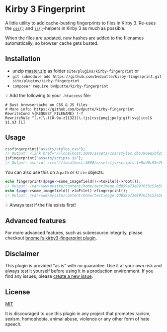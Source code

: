 # Kirby 3 Fingerprint

A little utility to add cache-busting fingerprints to files in Kirby 3.
Re-uses the [`css()`](https://getkirby.com/docs/reference/templates/helpers/css) and [`js()`](https://getkirby.com/docs/reference/templates/helpers/js)-helpers in Kirby 3 as much as possible.

When the files are updated, new hashes are added to the filenames automatically; so browser cache gets busted.

## Installation

- unzip [master.zip](https://github.com/bvdputte/kirby-fingerprint/archive/master.zip) as folder `site/plugins/kirby-fingerprint` or
- `git submodule add https://github.com/bvdputte/kirby-fingerprint.git site/plugins/kirby-fingerprint`
- `composer require bvdputte/kirby-fingerprint`

💡 Add the following to your `.htaccess` file:

```
# Bust browsercache on CSS & JS files
# More info: https://github.com/bvdputte/kirby-fingerprint
RewriteCond %{REQUEST_FILENAME} !-f
RewriteRule ^(.+)\.([0-9a-z]{32})\.(js|css|png|jpe?g|gif|svg|ico)$ $1.$3 [L]
```

## Usage

```php
cssfingerprint("assets/styles.css");
// Output: <link href="//localhost:3000/assets/css/styles.db5796ea5bf253bb7be3526eb083e068.css" rel="stylesheet">
jsfingerprint("assets/scripts.js");
// Output: <script src="//localhost:3000/assets/js/scripts.1e9dd0c95e7b12ce96729501c7585deb.js"></script>
```

You can also use this on a `path` or `$file` objects:

```php
echo fingerprint($page->some_imagefield()->toFile()->root());
// Output: /var/www/mysite/content/home/testimage.0d859e73e897635c53e59407be9b32aa.jpg
echo $page->some_imagefield()->toFile()->fingerprint();
// Output: /var/www/mysite/content/home/testimage.0d859e73e897635c53e59407be9b32aa.jpg
```

💡 Always test if the file exists first!

## Advanced features

For more advanced features, such as subresource integrity, please checkout [bnomei's kirby3-fingerprint plugin](https://github.com/bnomei/kirby3-fingerprint).

## Disclaimer

This plugin is provided "as is" with no guarantee. Use it at your own risk and always test it yourself before using it in a production environment. If you find any issues, please [create a new issue](https://github.com/bvdputte/kirby-fingerprint/issues/new).

## License

[MIT](https://opensource.org/licenses/MIT)

It is discouraged to use this plugin in any project that promotes racism, sexism, homophobia, animal abuse, violence or any other form of hate speech.